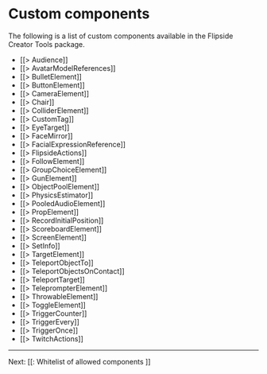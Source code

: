 # Custom components

The following is a list of custom components available in the Flipside Creator Tools package.

* [[> Audience]]
* [[> AvatarModelReferences]]
* [[> BulletElement]]
* [[> ButtonElement]]
* [[> CameraElement]]
* [[> Chair]]
* [[> ColliderElement]]
* [[> CustomTag]]
* [[> EyeTarget]]
* [[> FaceMirror]]
* [[> FacialExpressionReference]]
* [[> FlipsideActions]]
* [[> FollowElement]]
* [[> GroupChoiceElement]]
* [[> GunElement]]
* [[> ObjectPoolElement]]
* [[> PhysicsEstimator]]
* [[> PooledAudioElement]]
* [[> PropElement]]
* [[> RecordInitialPosition]]
* [[> ScoreboardElement]]
* [[> ScreenElement]]
* [[> SetInfo]]
* [[> TargetElement]]
* [[> TeleportObjectTo]]
* [[> TeleportObjectsOnContact]]
* [[> TeleportTarget]]
* [[> TeleprompterElement]]
* [[> ThrowableElement]]
* [[> ToggleElement]]
* [[> TriggerCounter]]
* [[> TriggerEvery]]
* [[> TriggerOnce]]
* [[> TwitchActions]]

---

Next: [[: Whitelist of allowed components ]]
